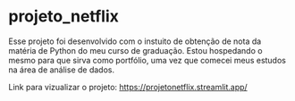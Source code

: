 # projeto_netflix

Esse projeto foi desenvolvido com o instuito de obtenção de nota da matéria de Python do meu curso de graduação. Estou hospedando o mesmo para que sirva como portfólio, uma vez que comecei meus estudos na área de análise de dados.

Link para vizualizar o projeto: <a target="_blank">https://projetonetflix.streamlit.app/</a>
